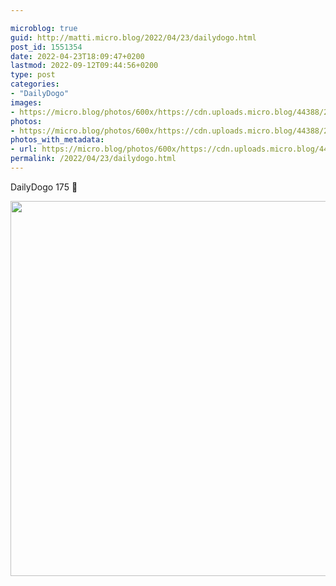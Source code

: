 ```yaml
---

microblog: true
guid: http://matti.micro.blog/2022/04/23/dailydogo.html
post_id: 1551354
date: 2022-04-23T18:09:47+0200
lastmod: 2022-09-12T09:44:56+0200
type: post
categories:
- "DailyDogo"
images:
- https://micro.blog/photos/600x/https://cdn.uploads.micro.blog/44388/2022/2edfb5e3cb.jpg
photos:
- https://micro.blog/photos/600x/https://cdn.uploads.micro.blog/44388/2022/2edfb5e3cb.jpg
photos_with_metadata:
- url: https://micro.blog/photos/600x/https://cdn.uploads.micro.blog/44388/2022/2edfb5e3cb.jpg
permalink: /2022/04/23/dailydogo.html
---
```

DailyDogo 175 🐶

<img src="https://micro.blog/photos/600x/https://blog.martin-haehnel.de/uploads/2022/2edfb5e3cb.jpg" width="600" height="600" alt="" />
